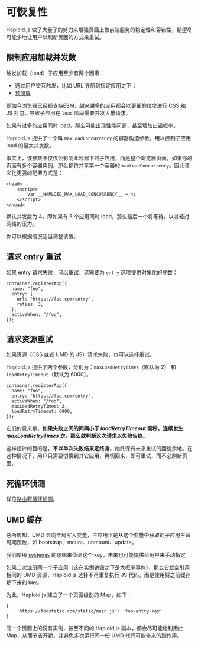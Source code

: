 # 可恢复性

Haploid.js 做了大量了的努力来增强页面上微前端服务的稳定性和容错性，期望尽可能少地让用户以刷新页面的方式来重试。

## 限制应用加载并发数

触发加载（load）子应用至少有两个因素：

- 通过用户交互触发，比如 URL 导航到指定应用之下；
- [预加载](/zh/guide/essentials/preload.html)

现如今浏览器已经都支持ESM，越来越多的应用都会以更细的粒度进行 CSS 和 JS 打包，导致子应用在 `load` 阶段需要并发大量请求。

如果有过多的应用同时 load，那么可能出现性能问题，甚至增加出错概率。

Haploid.js 提供了一个叫 `maxLoadConcurrency` 的容器构造参数，用以控制子应用 load 的最大并发数。

事实上，该参数不仅仅会影响此容器下的子应用，而是整个浏览器页面，如果你的页面有多个容器实例，那么都将共享第一个容器的 `maxLoadConcurrency`。因此语义化更强的配置方式是：

```html{3}
<head>
    <script>
        var __HAPLOID_MAX_LOAD_CONCURRENCY__ = 4;
    </script>
</head>
```

默认并发数为 4，即如果有 5 个应用同时 load，那么最后一个将等待，以减轻对网络的压力。

你可以根据情况适当调整该值。

## 请求 entry 重试

如果 entry 请求失败，可以重试，这需要为 `entry` 选项提供对象化的参数：

```ts{5}
container.registerApp({
  name: "foo",
  entry: {
    url: "https://foo.com/entry",
    reties: 3,
  },
  activeWhen: "/foo",
});
```

## 请求资源重试

如果资源（CSS 或者 UMD 的 JS）请求失败，也可以选择重试。

Haploid.js 提供了两个参数，分别为：`maxLoadRetryTimes`（默认为 2） 和 `loadRetryTimeout`（默认为 6000）。

```ts{5-6}
container.registerApp({
  name: "foo",
  entry: "https://foo.com/entry",
  activeWhen: "/foo",
  maxLoadRetryTimes: 2,
  loadRetryTimeout: 6000,
});
```

它们的意义是，**如果失败之间的间隔小于 _loadRetryTimeout_ 毫秒，连续发生 _maxLoadRetryTimes_ 次，那么就判断这次请求以失败告终**。

这样设计的目的是，**不以单次失败结果定终身**。始终保有未来重试的回旋余地。在这种情况下，用户只需要切换到其它应用，再切回来，即可重试，而不必刷新页面。

## 死循环侦测

详见[路由死循环侦测](/zh/essentials/router-dead-loop-detect.html)。

## UMD 缓存

总所周知，UMD 会向全局写入变量，主应用正是从这个变量中获取的子应用生命周期函数，如 bootstrap、mount、unmount、update。

我们使用 [systemjs](https://github.com/systemjs/systemjs/blob/main/src/extras/global.js) 的逻辑来侦测这个 key，未来也可能提供给用户来手动指定。

如果二次注册同一个子应用（这在实例销毁之下是大概率事件），那么它就会引用相同的 UMD 资源，Haploid.js 选择不再重复执行 JS 代码，而是使用将之前缓存是下来的 key。

为此，Haploid.js 建立了一个页面级别的 Map，如下：

```
{
    'https://foostatic.com/static/main.js': 'foo-entry-key'
}
```

同一个页面上的说有实例，甚至不同的 Haploid.js 副本，都会尽可能地利用此 Map，从而节省开销，并避免多次运行同一份 UMD 代码可能带来的副作用。
